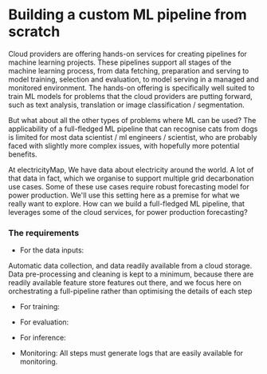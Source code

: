 # Building a custom ML pipeline from scratch

Cloud providers are offering hands-on services for creating pipelines for machine learning projects. These pipelines support all stages of the machine learning process, from data fetching, preparation and serving to model training, selection and evaluation, to model serving in a managed and monitored environment.
The hands-on offering is specifically well suited to train ML models for problems that the cloud providers are putting forward, such as text analysis, translation or image classification / segmentation.

But what about all the other types of problems where ML can be used? The applicability of a full-fledged ML pipeline that can recognise cats from dogs is limited for most data scientist / ml engineers / scientist, who are probably faced with slightly more complex issues, with hopefully more potential benefits.

At electricityMap, We have data about electricity around the world. A lot of that data in fact, which we organise to support multiple grid decarbonation use cases. Some of these use cases require robust forecasting model for power production. We'll use this setting here as a premise for what we really want to explore.
How can we build a full-fledged ML pipeline, that leverages some of the cloud services, for power production forecasting?

### The requirements

* For the data inputs:

Automatic data collection, and data readily available from a cloud storage.
Data pre-processing and cleaning is kept to a minimum, because there are readily available feature store features out there, and we focus here on orchestrating a full-pipeline rather than optimising the details of each step

* For training:

* For evaluation:

* For inference:

* Monitoring:
  All steps must generate logs that are easily available for monitoring.